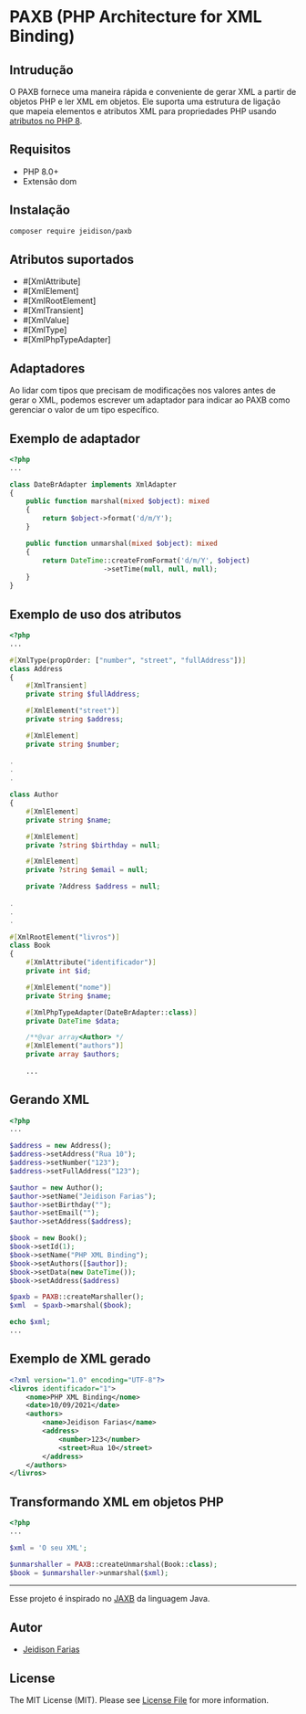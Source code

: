 # PAXB (PHP Architecture for XML Binding)

## Intrudução
O PAXB fornece uma maneira rápida e conveniente de gerar XML a partir de objetos PHP e ler XML em objetos.
Ele suporta uma estrutura de ligação que mapeia elementos e atributos XML para propriedades PHP usando [atributos no PHP 8](https://www.php.net/manual/pt_BR/language.attributes.php). 

## Requisitos
* PHP 8.0+
* Extensão dom

## Instalação

```bash
composer require jeidison/paxb
```

## Atributos suportados

- \#[XmlAttribute]
- \#[XmlElement]
- \#[XmlRootElement]
- \#[XmlTransient]
- \#[XmlValue]
- \#[XmlType]
- \#[XmlPhpTypeAdapter]

## Adaptadores

Ao lidar com tipos que precisam de modificações nos valores antes de gerar o XML, podemos escrever um adaptador para 
indicar ao PAXB como gerenciar o valor de um tipo específico.

## Exemplo de adaptador
```php
<?php
...

class DateBrAdapter implements XmlAdapter
{
    public function marshal(mixed $object): mixed
    {
        return $object->format('d/m/Y');
    }

    public function unmarshal(mixed $object): mixed
    {
        return DateTime::createFromFormat('d/m/Y', $object)
                       ->setTime(null, null, null);
    }
}
```

## Exemplo de uso dos atributos

```php
<?php
...

#[XmlType(propOrder: ["number", "street", "fullAddress"])]
class Address
{
    #[XmlTransient]
    private string $fullAddress;

    #[XmlElement("street")]
    private string $address;

    #[XmlElement]
    private string $number;
    
.
.
.    

class Author
{
    #[XmlElement]
    private string $name;

    #[XmlElement]
    private ?string $birthday = null;

    #[XmlElement]
    private ?string $email = null;

    private ?Address $address = null;
    
.
.
.    

#[XmlRootElement("livros")]
class Book
{
    #[XmlAttribute("identificador")]
    private int $id;

    #[XmlElement("nome")]
    private String $name;

    #[XmlPhpTypeAdapter(DateBrAdapter::class)]
    private DateTime $data;

    /**@var array<Author> */
    #[XmlElement("authors")]
    private array $authors;
    
    ...
```

## Gerando XML
```php
<?php
...

$address = new Address();
$address->setAddress("Rua 10");
$address->setNumber("123");
$address->setFullAddress("123");

$author = new Author();
$author->setName("Jeidison Farias");
$author->setBirthday("");
$author->setEmail("");
$author->setAddress($address);

$book = new Book();
$book->setId(1);
$book->setName("PHP XML Binding");
$book->setAuthors([$author]);
$book->setData(new DateTime());
$book->setAddress($address)

$paxb = PAXB::createMarshaller();
$xml  = $paxb->marshal($book);

echo $xml;
...
```

## Exemplo de XML gerado

```xml
<?xml version="1.0" encoding="UTF-8"?>
<livros identificador="1">
    <nome>PHP XML Binding</nome>
    <date>10/09/2021</date>
    <authors>
        <name>Jeidison Farias</name>
        <address>
            <number>123</number>
            <street>Rua 10</street>
        </address>
    </authors>
</livros>
```

## Transformando XML em objetos PHP

```php
<?php
...

$xml = 'O seu XML';

$unmarshaller = PAXB::createUnmarshal(Book::class);
$book = $unmarshaller->unmarshal($xml);

```
<hr>

Esse projeto é inspirado no [JAXB](https://docs.oracle.com/javase/tutorial/jaxb/intro/index.html) da linguagem Java.

## Autor
- [Jeidison Farias](https://github.com/jeidison)

## License
The MIT License (MIT). Please see [License File](LICENSE) for more information.